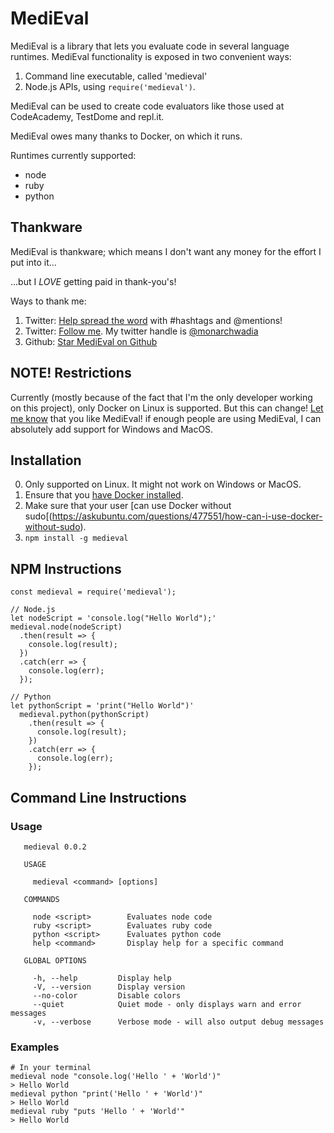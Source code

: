 # MediEval

MediEval is a library that lets you evaluate code in several language runtimes. MediEval functionality is exposed in two convenient ways:
1. Command line executable, called 'medieval'
2. Node.js APIs, using `require('medieval')`. 

MediEval can be used to create code evaluators like those used at CodeAcademy, TestDome and repl.it. 

MediEval owes many thanks to Docker, on which it runs.

Runtimes currently supported:
* node
* ruby
* python

## Thankware
MediEval is thankware; which means I don't want any money for the effort I put into it... 

...but I *LOVE* getting paid in thank-you's!

Ways to thank me:
1. Twitter: [Help spread the word](https://twitter.com/intent/tweet?text=Hey%20%40monarchwadia!%20I%20love%20using%20%23MediEval!%20Thank%20you%20for%20the%20good%20work!%20https%3A%2F%2Fwww.npmjs.com%2Fmedieval%20%23javascript%20%40npmjs%20%40Docker) with #hashtags and @mentions! 
2. Twitter: [Follow me](https://twitter.com/intent/follow?screen_name=monarchwadia). My twitter handle is [@monarchwadia](https://twitter.com/monarchwadia)
3. Github: [Star MediEval on Github](https://github.com/monarchjhaveri/medieval)

## NOTE! Restrictions
Currently (mostly because of the fact that I'm the only developer working on this project), only Docker on Linux is supported. But this can change! [Let me know](https://github.com/monarchjhaveri/medieval#thankware) that you like MediEval! if enough people are using MediEval, I can absolutely add support for Windows and MacOS.

## Installation
0. Only supported on Linux. It might not work on Windows or MacOS. 
1. Ensure that you [have Docker installed](https://www.docker.com/).
2. Make sure that your user [can use Docker without sudo[(https://askubuntu.com/questions/477551/how-can-i-use-docker-without-sudo).
3. `npm install -g medieval`

## NPM Instructions

```
const medieval = require('medieval');

// Node.js
let nodeScript = 'console.log("Hello World");'
medieval.node(nodeScript)
  .then(result => {
    console.log(result);  
  })
  .catch(err => {
    console.log(err);
  });

// Python
let pythonScript = 'print("Hello World")'
  medieval.python(pythonScript)
    .then(result => {
      console.log(result);  
    })
    .catch(err => {
      console.log(err);
    });
```

## Command Line Instructions

### Usage

```
   medieval 0.0.2 
     
   USAGE

     medieval <command> [options]

   COMMANDS

     node <script>        Evaluates node code                
     ruby <script>        Evaluates ruby code                
     python <script>      Evaluates python code              
     help <command>       Display help for a specific command

   GLOBAL OPTIONS

     -h, --help         Display help                                      
     -V, --version      Display version                                   
     --no-color         Disable colors                                    
     --quiet            Quiet mode - only displays warn and error messages
     -v, --verbose      Verbose mode - will also output debug messages    
```

### Examples

```
# In your terminal
medieval node "console.log('Hello ' + 'World')"
> Hello World
medieval python "print('Hello ' + 'World')"
> Hello World
medieval ruby "puts 'Hello ' + 'World'"
> Hello World
```

